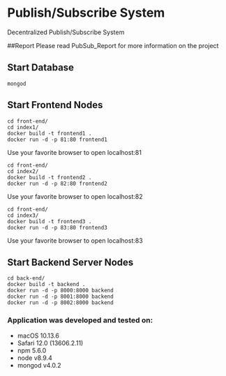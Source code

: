 # Publish/Subscribe System
Decentralized Publish/Subscribe System

##Report
Please read PubSub_Report for more information on the project

## Start Database

```
mongod
```

## Start Frontend Nodes

```
cd front-end/
cd index1/
docker build -t frontend1 .
docker run -d -p 81:80 frontend1
```
Use your favorite browser to open localhost:81

```
cd front-end/
cd index2/
docker build -t frontend2 .
docker run -d -p 82:80 frontend2
```
Use your favorite browser to open localhost:82

```
cd front-end/
cd index3/
docker build -t frontend3 .
docker run -d -p 83:80 frontend3
```
Use your favorite browser to open localhost:83


## Start Backend Server Nodes

```
cd back-end/
docker build -t backend .
docker run -d -p 8000:8000 backend
docker run -d -p 8001:8000 backend
docker run -d -p 8002:8000 backend
```


### Application was developed and tested on:
* macOS 10.13.6
* Safari 12.0 (13606.2.11)
* npm 5.6.0
* node v8.9.4
* mongod v4.0.2
